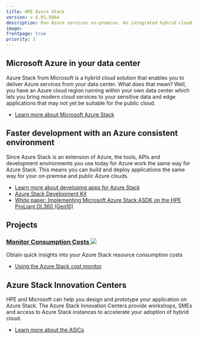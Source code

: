 ```yaml
---
title: HPE Azure Stack
version: v 6.01.8964
description: Run Azure services on-premise. An integrated hybrid cloud that incorporates compute, storage, and networking.
image: 
frontpage: true
priority: 3
---
```

## Microsoft Azure in your data center

Azure Stack from Microsoft is a hybrid cloud solution that enables you to deliver Azure services from your data center. What does that mean? Well, you have an Azure cloud region running within your own data center which lets you bring modern cloud services to your sensitive data and edge applications that may not yet be suitable for the public cloud.

- [Learn more about Microsoft Azure Stack](https://azure.microsoft.com/en-us/overview/azure-stack/)

## Faster development with an Azure consistent environment

Since Azure Stack is an extension of Azure, the tools, APIs and development environments you use today for Azure work the same way for Azure Stack. This means you can build and deploy applications the same way for your on-premise and public Azure clouds.

- [Learn more about developing apps for Azure Stack](https://docs.microsoft.com/en-us/azure/azure-stack/user/azure-stack-developer)
- [Azure Stack Development Kit](https://azure.microsoft.com/en-us/overview/azure-stack/development-kit/)
- [White paper: Implementing Microsoft Azure Stack ASDK on the HPE ProLiant DL360 (Gen10)](https://www.hpe.com/h20195/v2/Getdocument.aspx?docname=4aa6-3739enw)

## Projects

### [Monitor Consumption Costs ![](Github)](https://github.com/HewlettPackard/hpe-azurestack/tree/master/Usage-Monitor)

Obtain quick insights into your Azure Stack resource consumption costs

- [Using the Azure Stack cost monitor](https://developer.hpe.com/blog/using-the-azure-stack-cost-monitor)

## Azure Stack Innovation Centers

HPE and Microsoft can help you design and prototype your application on Azure Stack. The Azure Stack Innovation Centers provide workshops, SMEs and access to Azure Stack instances to accelerate your adoption of hybrid cloud.

- [Learn more about the ASICs](https://www.azurestackinnovationcenters.com/)